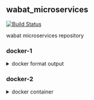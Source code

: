 ## wabat_microservices
[![Build Status](https://travis-ci.com/Otus-DevOps-2018-09/wabat_microservices.svg?branch=master)](https://travis-ci.com/Otus-DevOps-2018-09/wabat_microservices)

wabat microservices repository

### docker-1
<details>
<summary>docker format output</summary>


``` docker inspect <_id>```
выдает массив json, описывающий все параметры <u_container_id> или <u_image_id>

ключ --format= [c другими опциями](https://docs.docker.com/v17.09/engine/admin/formatting/#template-functions)

docker использует [go templates](https://golang.org/pkg/text/template/) для форматирования вывода

</details>

### docker-2

<details>
<summary>docker container</summary>

docker mashine - инструмент для управления машинами с dcoker 

docker run --rm -ti tehbilly/htop
docker run --rm --pid host -ti tehbilly/htop
по умолчанию PID namespace контейнера включен, 
ключ --pid используется для управления PID namespace контейнера, для включения в namespace другого контейнера или хоста на котором он  запущен 


[namespaces](https://blog.selectel.ru/mexanizmy-kontejnerizacii-namespaces/)

</details>
